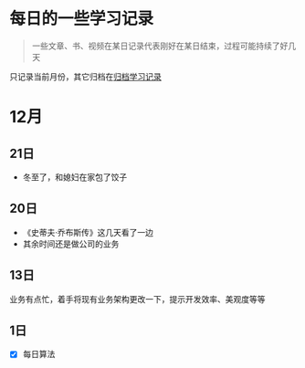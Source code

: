 # 每日的一些学习记录

> 一些文章、书、视频在某日记录代表刚好在某日结束，过程可能持续了好几天

只记录当前月份，其它归档在[归档学习记录](./daily/)

# 12月

## 21日

- 冬至了，和媳妇在家包了饺子

## 20日

- 《史蒂夫·乔布斯传》这几天看了一边
- 其余时间还是做公司的业务

## 13日

业务有点忙，着手将现有业务架构更改一下，提示开发效率、美观度等等

## 1日

- [x] 每日算法

